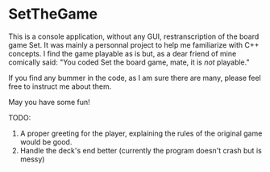 # SetTheGame

This is a console application, without any GUI, restranscription of the board game Set.
It was mainly a personnal project to help me familiarize with C++ concepts.
I find the game playable as is but, as a dear friend of mine comically said: "You coded Set the board game, mate, it is _not_ playable."

If you find any bummer in the code, as I am sure there are many, please feel free to instruct me about them.

May you have some fun!

TODO:
1. A proper greeting for the player, explaining the rules of the original game would be good.
2. Handle the deck's end better (currently the program doesn't crash but is messy)
